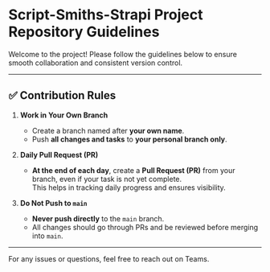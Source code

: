 # Script-Smiths-Strapi Project Repository Guidelines

Welcome to the project! Please follow the guidelines below to ensure smooth collaboration and consistent version control.

---

## ✅ Contribution Rules

1. **Work in Your Own Branch**  
   - Create a branch named after **your own name**.  
   - Push **all changes and tasks** to **your personal branch only**.

2. **Daily Pull Request (PR)**  
   - **At the end of each day**, create a **Pull Request (PR)** from your branch, even if your task is not yet complete.  
     This helps in tracking daily progress and ensures visibility.

3. **Do Not Push to `main`**  
   - **Never push directly** to the `main` branch.  
   - All changes should go through PRs and be reviewed before merging into `main`.

---

For any issues or questions, feel free to reach out on Teams.
